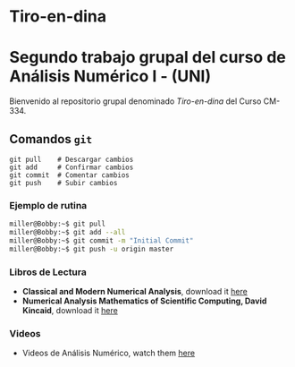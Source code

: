 # Tiro-en-dina
Segundo trabajo grupal del curso de Análisis Numérico I - (UNI)
===
Bienvenido al repositorio grupal denominado *Tiro-en-dina* del Curso CM-334.

## Comandos `git`

```git
git pull    # Descargar cambios
git add     # Confirmar cambios
git commit  # Comentar cambios
git push    # Subir cambios
```

### Ejemplo de rutina

```bash
miller@Bobby:~$ git pull
miller@Bobby:~$ git add --all
miller@Bobby:~$ git commit -m "Initial Commit"
miller@Bobby:~$ git push -u origin master
```


### Libros de Lectura
* **Classical and Modern Numerical Analysis**, download it [here](https://b-ok.cc/book/2529495/f086ec)
* **Numerical Analysis Mathematics of Scientific Computing, David Kincaid**, download it [here](https://b-ok.cc/book/3501252/9a6099)


### Videos

* Videos de Análisis Numérico, watch them [here](https://www.youtube.com/watch?v=JPSi-WCOhk4&list=PLoFGL7wppr4tdWBUS-wj-J1AHIVz21fTB)
